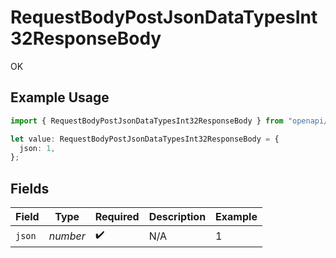 # RequestBodyPostJsonDataTypesInt32ResponseBody

OK

## Example Usage

```typescript
import { RequestBodyPostJsonDataTypesInt32ResponseBody } from "openapi/sdk/models/operations";

let value: RequestBodyPostJsonDataTypesInt32ResponseBody = {
  json: 1,
};
```

## Fields

| Field              | Type               | Required           | Description        | Example            |
| ------------------ | ------------------ | ------------------ | ------------------ | ------------------ |
| `json`             | *number*           | :heavy_check_mark: | N/A                | 1                  |